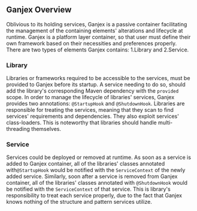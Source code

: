 ## Ganjex Overview
Oblivious to its holding services, Ganjex is a passive container
facilitating the management of the containing elements' alterations and lifecycle at runtime.
Ganjex is a platform layer container, so that user must define their own framework
based on their necessities and preferences properly.   
There are two types of elements Ganjex contains: 1.Library and 2.Service.

### Library
Libraries or frameworks required to be accessible to the services, must be provided to Ganjex before its startup. 
A service needing to do so, should add the library's corresponding Maven dependency with the ```provided``` scope.
In order to manage the lifecycle of libraries' services, Ganjex provides two annotations: 
```@StartupHook``` and ```@ShutdownHook```. 
Libraries are responsible for treating the services, meaning that they scan to find services' requirements and dependencies. 
They also exploit services' class-loaders. This is noteworthy that libraries should handle multi-threading themselves.

### Service
Services could be deployed or removed at runtime. As soon as a service is added to Ganjex container, all 
of the libraries' classes annotated with```@StartupHook``` would be notified with the ```ServiceContext``` of the newly 
added service. Similarly, soon after a service is removed from Ganjex container, all of the libraries' classes annotated 
with ```@ShutdownHook``` would be notified with the ```ServiceContext``` of that service. This is library's responsibility 
to treat each service properly, due to the fact that Ganjex knows nothing of the structure and pattern services utilize.
 

